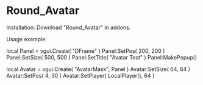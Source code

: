 # Round_Avatar

Installation:
Download "Round_Avatar" in addons.

Usage example:

local Panel = vgui.Create( "DFrame" ) 
Panel:SetPos( 200, 200 ) 
Panel:SetSize( 500, 500 ) 
Panel:SetTitle( "Avatar Test" ) 
Panel:MakePopup() 

local Avatar = vgui.Create( "AvatarMask", Panel ) 
Avatar:SetSize( 64, 64 ) 
Avatar:SetPos( 4, 30 ) 
Avatar:SetPlayer( LocalPlayer(), 64 ) 
